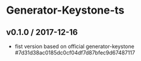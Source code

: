 # Generator-Keystone-ts

## v0.1.0 / 2017-12-16

* fist version based on official generator-keystone #7d31d38ac0185dc0cf04df7d87bfec9d67487117

